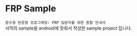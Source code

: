 # FRP Sample
`함수형 반응형 프로그래밍: FRP 입문자를 위한 종합 안내서`  
서적의 sample을 android에 맞춰서 작성한 sample project 입니다.
